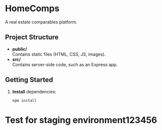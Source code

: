 # HomeComps

A real estate comparables platform.

## Project Structure

- **public/**  
  Contains static files (HTML, CSS, JS, images).  
- **src/**  
  Contains server-side code, such as an Express app.

## Getting Started

1. **Install** dependencies:
   ```bash
   npm install
# Test for staging environment123456